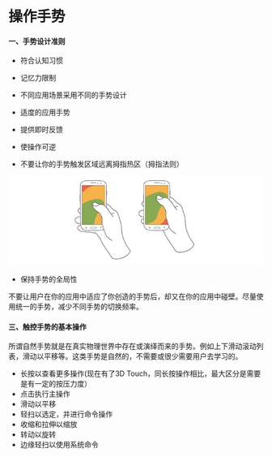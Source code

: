 # 操作手势

#### 一、手势设计准则

* 符合认知习惯
* 记忆力限制
* 不同应用场景采用不同的手势设计
* 适度的应用手势
* 提供即时反馈
* 使操作可逆

* 不要让你的手势触发区域远离拇指热区（拇指法则）

![](/assets/import.png)

* 保持手势的全局性

不要让用户在你的应用中适应了你创造的手势后，却又在你的应用中碰壁。尽量使用统一的手势，减少不同手势的切换频率。

#### 三、触控手势的基本操作

所谓自然手势就是在真实物理世界中存在或演绎而来的手势。例如上下滑动滚动列表，滑动以平移等。这类手势是自然的，不需要或很少需要用户去学习的。

* 长按以查看更多操作\(现在有了3D Touch，同长按操作相比，最大区分是需要是有一定的按压力度）
* 点击执行主操作
* 滑动以平移
* 轻扫以选定，并进行命令操作
* 收缩和拉伸以缩放
* 转动以旋转
* 边缘轻扫以使用系统命令



